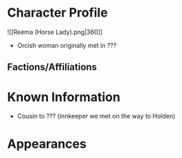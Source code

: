 # Character Profile
![[Reema (Horse Lady).png|360]]
- Orcish woman originally met in ???
## Factions/Affiliations


# Known Information
- Cousin to ??? (innkeeper we met on the way to Holden)

# Appearances